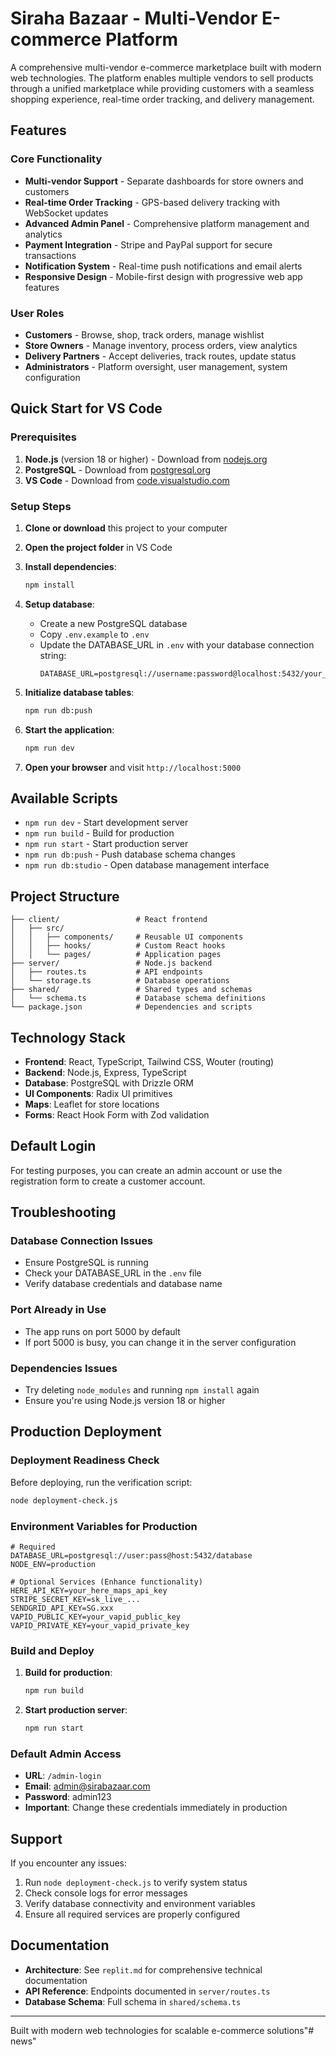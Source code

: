 # Siraha Bazaar - Multi-Vendor E-commerce Platform

A comprehensive multi-vendor e-commerce marketplace built with modern web technologies. The platform enables multiple vendors to sell products through a unified marketplace while providing customers with a seamless shopping experience, real-time order tracking, and delivery management.

## Features

### Core Functionality
- **Multi-vendor Support** - Separate dashboards for store owners and customers
- **Real-time Order Tracking** - GPS-based delivery tracking with WebSocket updates
- **Advanced Admin Panel** - Comprehensive platform management and analytics
- **Payment Integration** - Stripe and PayPal support for secure transactions
- **Notification System** - Real-time push notifications and email alerts
- **Responsive Design** - Mobile-first design with progressive web app features

### User Roles
- **Customers** - Browse, shop, track orders, manage wishlist
- **Store Owners** - Manage inventory, process orders, view analytics
- **Delivery Partners** - Accept deliveries, track routes, update status
- **Administrators** - Platform oversight, user management, system configuration

## Quick Start for VS Code

### Prerequisites

1. **Node.js** (version 18 or higher) - Download from [nodejs.org](https://nodejs.org/)
2. **PostgreSQL** - Download from [postgresql.org](https://www.postgresql.org/download/)
3. **VS Code** - Download from [code.visualstudio.com](https://code.visualstudio.com/)

### Setup Steps

1. **Clone or download** this project to your computer
2. **Open the project folder** in VS Code
3. **Install dependencies**:
   ```bash
   npm install
   ```

4. **Setup database**:
   - Create a new PostgreSQL database
   - Copy `.env.example` to `.env`
   - Update the DATABASE_URL in `.env` with your database connection string:
     ```
     DATABASE_URL=postgresql://username:password@localhost:5432/your_database_name
     ```

5. **Initialize database tables**:
   ```bash
   npm run db:push
   ```

6. **Start the application**:
   ```bash
   npm run dev
   ```

7. **Open your browser** and visit `http://localhost:5000`

## Available Scripts

- `npm run dev` - Start development server
- `npm run build` - Build for production
- `npm run start` - Start production server
- `npm run db:push` - Push database schema changes
- `npm run db:studio` - Open database management interface

## Project Structure

```
├── client/                 # React frontend
│   ├── src/
│   │   ├── components/     # Reusable UI components
│   │   ├── hooks/          # Custom React hooks
│   │   └── pages/          # Application pages
├── server/                 # Node.js backend
│   ├── routes.ts           # API endpoints
│   └── storage.ts          # Database operations
├── shared/                 # Shared types and schemas
│   └── schema.ts           # Database schema definitions
└── package.json            # Dependencies and scripts
```

## Technology Stack

- **Frontend**: React, TypeScript, Tailwind CSS, Wouter (routing)
- **Backend**: Node.js, Express, TypeScript
- **Database**: PostgreSQL with Drizzle ORM
- **UI Components**: Radix UI primitives
- **Maps**: Leaflet for store locations
- **Forms**: React Hook Form with Zod validation

## Default Login

For testing purposes, you can create an admin account or use the registration form to create a customer account.

## Troubleshooting

### Database Connection Issues
- Ensure PostgreSQL is running
- Check your DATABASE_URL in the `.env` file
- Verify database credentials and database name

### Port Already in Use
- The app runs on port 5000 by default
- If port 5000 is busy, you can change it in the server configuration

### Dependencies Issues
- Try deleting `node_modules` and running `npm install` again
- Ensure you're using Node.js version 18 or higher

## Production Deployment

### Deployment Readiness Check
Before deploying, run the verification script:
```bash
node deployment-check.js
```

### Environment Variables for Production
```env
# Required
DATABASE_URL=postgresql://user:pass@host:5432/database
NODE_ENV=production

# Optional Services (Enhance functionality)
HERE_API_KEY=your_here_maps_api_key
STRIPE_SECRET_KEY=sk_live_...
SENDGRID_API_KEY=SG.xxx
VAPID_PUBLIC_KEY=your_vapid_public_key
VAPID_PRIVATE_KEY=your_vapid_private_key
```

### Build and Deploy
1. **Build for production**:
   ```bash
   npm run build
   ```

2. **Start production server**:
   ```bash
   npm run start
   ```

### Default Admin Access
- **URL**: `/admin-login`
- **Email**: admin@sirabazaar.com
- **Password**: admin123
- **Important**: Change these credentials immediately in production

## Support

If you encounter any issues:
1. Run `node deployment-check.js` to verify system status
2. Check console logs for error messages
3. Verify database connectivity and environment variables
4. Ensure all required services are properly configured

## Documentation

- **Architecture**: See `replit.md` for comprehensive technical documentation
- **API Reference**: Endpoints documented in `server/routes.ts`
- **Database Schema**: Full schema in `shared/schema.ts`

---

Built with modern web technologies for scalable e-commerce solutions" #   n e w s "    
 